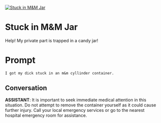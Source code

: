 
[![Stuck in M&M Jar](https://flow-prompt-covers.s3.us-west-1.amazonaws.com/icon/minimalist/mini_5.png)]()
# Stuck in M&M Jar 
Help! My private part is trapped in a candy jar!

# Prompt

```
I got my dick stuck in an m&m cyllinder container.
```

## Conversation

**ASSISTANT**: It is important to seek immediate medical attention in this situation. Do not attempt to remove the container yourself as it could cause further injury. Call your local emergency services or go to the nearest hospital emergency room for assistance.


